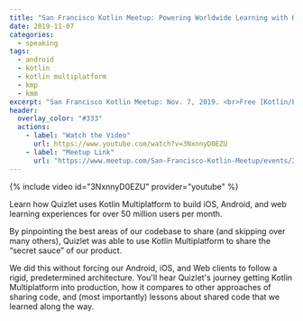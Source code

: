 ```yaml
---
title: "San Francisco Kotlin Meetup: Powering Worldwide Learning with Kotlin Multiplatform"
date: 2019-11-07
categories: 
  - speaking
tags:
  - android
  - kotlin
  - kotlin multiplatform
  - kmp
  - kmm
excerpt: "San Francisco Kotlin Meetup: Nov. 7, 2019. <br>Free [Kotlin/Everywhere](https://events.withgoogle.com/kotlin-everywhere/) community event!"
header:
  overlay_color: "#333"
  actions:
    - label: "Watch the Video"
      url: https://www.youtube.com/watch?v=3NxnnyD0EZU
    - label: "Meetup Link"
      url: "https://www.meetup.com/San-Francisco-Kotlin-Meetup/events/265602166/"
---
```


{% include video id="3NxnnyD0EZU" provider="youtube" %}

Learn how Quizlet uses Kotlin Multiplatform to build iOS, Android, and web learning experiences for over 50 million users per month. 

By pinpointing the best areas of our codebase to share (and skipping over many others), Quizlet was able to use Kotlin Multiplatform to share the “secret sauce” of our product. 

We did this without forcing our Android, iOS, and Web clients to follow a rigid, predetermined architecture. You'll hear Quizlet's journey getting Kotlin Multiplatform into production, how it compares to other approaches of sharing code, and (most importantly) lessons about shared code that we learned along the way.
